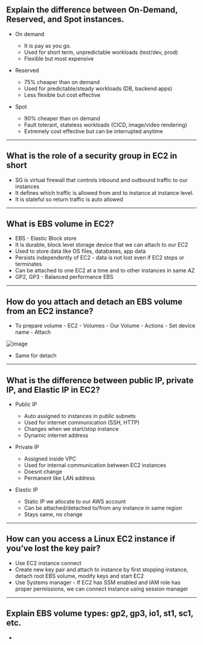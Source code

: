 Explain the difference between On-Demand, Reserved, and Spot instances.
-
- On demand
  - It is pay as you go.
  - Used for short term, unpredictable workloads (test/dev, prod)
  - Flexible but most expensive
 
- Reserved
  - 75% cheaper than on demand
  - Used for predictable/steady workloads (DB, backend apps)
  - Less flexible but cost effective

- Spot
  - 90% cheaper than on demand
  - Fault tolerant, stateless workloads (CICD, image/video rendering)
  - Extremely cost effective but can be interrupted anytime

--------------------------------------------------------------------------------------------- 

What is the role of a security group in EC2 in short 
-
- SG is virtual firewall that controls inbound and outbound traffic to our instances
- It defines which traffic is allowed from and to instance at instance level.
- It is stateful so return traffic is auto allowed

---------------------------------------------------------------------------------------------

What is EBS volume in EC2?
-
- EBS - Elastic Block store
- It is durable, block level storage device that we can attach to our EC2
- Used to store data like OS files, databases, app data
- Persists independently of EC2 - data is not lost even if EC2 stops or terminates
- Can be attached to one EC2 at a time and to other instances in same AZ
- GP2, GP3 - Balanced performance EBS

---------------------------------------------------------------------------------------------

How do you attach and detach an EBS volume from an EC2 instance?
-
- To prepare volume - EC2 - Volumes - Our Volume - Actions - Set device name - Attach

![image](https://github.com/user-attachments/assets/788ce1c6-91c7-4e1b-bbc8-4fd96cbf20a8)

- Same for detach

---------------------------------------------------------------------------------------------

What is the difference between public IP, private IP, and Elastic IP in EC2?
-
- Public IP
  - Auto assigned to instances in public subnets
  - Used for internet communication (SSH, HTTP)
  - Changes when we start/stop instance
  - Dynamic internet address
 
- Private IP
  - Assigned inside VPC
  - Used for internal communication between EC2 instances
  - Doesnt change
  - Permanent like LAN address
 
- Elastic IP
  - Static IP we allocate to our AWS account
  - Can be attached/detached to/from any instance in same region
  - Stays same, no change

---------------------------------------------------------------------------------------------

How can you access a Linux EC2 instance if you’ve lost the key pair?
-
- Use EC2 instance connect
- Create new key pair and attach to instance by first stopping instance, detach root EBS volume, modify keys and start EC2
- Use Systems manager - If EC2 has SSM enabled and IAM role has proper permissions, we can connect instance using session manager

---------------------------------------------------------------------------------------------

Explain EBS volume types: gp2, gp3, io1, st1, sc1, etc.
-
- 
